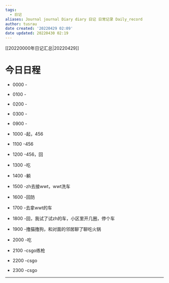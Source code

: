 ```yaml
---
tags:
  - 日记
aliases: Journal journal Diary diary 日记 日常记录 Daily_record
author: tusrau
date created: '20220429 02:09'
date updated: 20220430 02:19
---
```


[[20220000年日记汇总|20220429]]

# 今日日程

- 0000 -
- 0100 -
- 0200 -
- 0300 -

- 0900 -
- 1000 -起，456
- 1100 -456
- 1200 -456，回
- 1300 -吃
- 1400 -躺
- 1500 -zh去接wwt，wwt洗车
- 1600 -回防
- 1700 -去拿wwt的车
- 1800 -回，我试了试zh的车，小区里开几圈，停个车

- 1900 -撸猫撸狗，和对面的邻居聊了聊吃火锅
- 2000 -吃
- 2100 -csgo练枪
- 2200 -csgo
- 2300 -csgo

---
